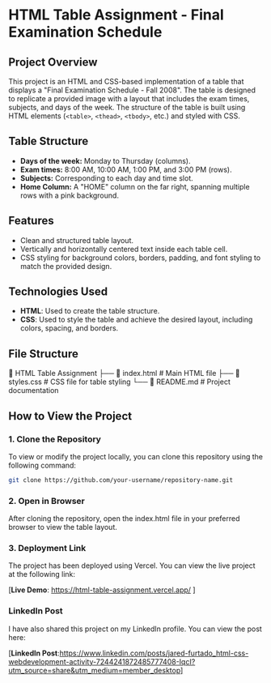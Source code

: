 # HTML Table Assignment - Final Examination Schedule

## Project Overview

This project is an HTML and CSS-based implementation of a table that displays a "Final Examination Schedule - Fall 2008". The table is designed to replicate a provided image with a layout that includes the exam times, subjects, and days of the week. The structure of the table is built using HTML elements (`<table>`, `<thead>`, `<tbody>`, etc.) and styled with CSS.

## Table Structure

- **Days of the week:** Monday to Thursday (columns).
- **Exam times:** 8:00 AM, 10:00 AM, 1:00 PM, and 3:00 PM (rows).
- **Subjects:** Corresponding to each day and time slot.
- **Home Column:** A "HOME" column on the far right, spanning multiple rows with a pink background.

## Features

- Clean and structured table layout.
- Vertically and horizontally centered text inside each table cell.
- CSS styling for background colors, borders, padding, and font styling to match the provided design.
  
## Technologies Used

- **HTML**: Used to create the table structure.
- **CSS**: Used to style the table and achieve the desired layout, including colors, spacing, and borders.

## File Structure
📁 HTML Table Assignment ├── 📄 index.html # Main HTML file ├── 📄 styles.css # CSS file for table styling └── 📄 README.md # Project documentation


## How to View the Project

### 1. Clone the Repository
To view or modify the project locally, you can clone this repository using the following command:

```bash
git clone https://github.com/your-username/repository-name.git
```
### 2. Open in Browser
After cloning the repository, open the index.html file in your preferred browser to view the table layout.

### 3. Deployment Link
The project has been deployed using  Vercel. You can view the live project at the following link:

[**Live Demo**: https://html-table-assignment.vercel.app/ ]
    
### LinkedIn Post
I have also shared this project on my LinkedIn profile. You can view the post here:

[**LinkedIn Post**:https://www.linkedin.com/posts/jared-furtado_html-css-webdevelopment-activity-7244241872485777408-IqcI?utm_source=share&utm_medium=member_desktop]
